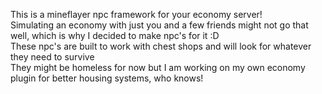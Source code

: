 This is a mineflayer npc framework for your economy server!  
Simulating an economy with just you and a few friends might not go that well, which is why I decided to make npc's for it :D  
These npc's are built to work with chest shops and will look for whatever they need to survive  
They might be homeless for now but I am working on my own economy plugin for better housing systems, who knows!
